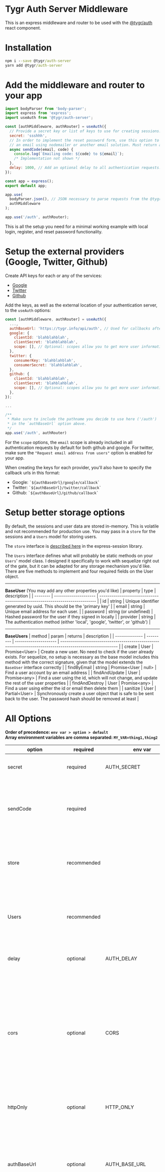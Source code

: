 # Tygr Auth Server Middleware

This is an express middleware and router to be used with the [@tygr/auth](https://github.com/tylergrinn/tygr-auth.git) react component.

# Installation

```cmd
npm i --save @tygr/auth-server
yarn add @tygr/auth-server
```

# Add the middleware and router to your app

```js
import bodyParser from 'body-parser';
import express from 'express';
import useAuth from '@tygr/auth-server';

const [authMiddleware, authRouter] = useAuth({
  // Provide a secret key or list of keys to use for creating sessions.
  secret: 'ssshhh',
  // In order to implement the reset password form, use this option to send
  // an email using nodemailer or another email solution. Must return a promise
  async sendCode(email, code) {
    console.log(`Emailing code: ${code} to ${email}`);
    /* Implementation not shown */
  },
  delay: 1000, // Add an optional delay to all authentication requests. Useful for preventing brute force attacks from a single IP or just letting users appreciate your loading screens.
});

const app = express();
export default app;

app.use(
  bodyParser.json(), // JSON necessary to parse requests from the @tygr/auth react component
  authMiddleware
);

app.use('/auth', authRouter);
```

This is all the setup you need for a minimal working example with local login, register, and reset password functionality.

# Setup the external providers (Google, Twitter, Github)

Create API keys for each or any of the services:

- [Google](https://console.developers.google.com/)
- [Twitter](https://developer.twitter.com)
- [Github](https://github.com/settings/apps)

Add the keys, as well as the external location of your authentication server, to the `useAuth` options:

```js
const [authMiddleware, authRouter] = useAuth({
  ...,
  authBaseUrl: 'https://tygr.info/api/auth', // Used for callbacks after authentication
  google: {
    clientId: 'blahblahblah',
    clientSecret: 'blahblahblah',
    scope: [], // Optional: scopes allow you to get more user information
  },
  twitter: {
    consumerKey: 'blahblahblah',
    consumerSecret: 'blahblahblah',
  },
  github: {
    clientId: 'blahblahblah',
    clientSecret: 'blahblahblah',
    scope: [], // Optional: scopes allow you to get more user information
  },
});

...

/**
 * Make sure to include the pathname you decide to use here ('/auth')
 * in the `authBaseUrl` option above.
 */
app.use('/auth', authRouter)
```

For the `scope` options, the `email` scope is already included in all authentication requests by default for both github and google. For twitter, make sure the `"Request email address from users"` option is enabled for your app.

When creating the keys for each provider, you'll also have to specify the callback urls in this format:

- Google: `` `${authBaseUrl}/google/callback` ``
- Twitter: `` `${authBaseUrl}/twitter/callback` ``
- Github: `` `${authBaseUrl}/github/callback` ``

# Setup better storage options

By default, the sessions and user data are stored in-memory. This is volatile and not recommended for production use. You may pass in a `store` for the sessions and a `Users` model for storing users.

The `store` interface is [described here](https://github.com/expressjs/session#session-store-implementation) in the express-session library.

The `Users` interface defines what will probably be static methods on your `Users`' model class. I designed it specifically to work with sequelize right out of the gate, but it can be adapted for any storage mechanism you'd like. There are five methods to implement and four required fields on the User object.

---

**BaseUser** (You may add any other properties you'd like)
| property | type | description |
| -------- | --------------------- | ---------------------------------------------------------------------------- |
| id | string | Unique identifier generated by uuid. This should be the 'primary key' |
| email | string | Unique email address for each user. |
| password | string (or undefined) | Hashed password for the user if they signed in locally |
| provider | string | The authentication method (either 'local', 'google', 'twitter', or 'github') |

---

**BaseUsers**
| method | param | returns | description |
| -------------- | --------- | --------------------- | ----------------------------------------------------------------------------------------------------------- |
| create | User | Promise\<User> | Create a new user. No need to check if the user already exists. For sequelize, no setup is necessary as the base model includes this method with the correct signature, given that the model extends the `BaseUser` interface correctly |
| findByEmail | string | Promise\<User \| null> | Find a user account by an email address |
| findAndUpdate | User | Promise\<any> | Find a user using the id, which will not change, and update the rest of the user properties |
| findAndDestroy | User | Promise\<any> | Find a user using either the id or email then delete them |
| sanitize | User | Partial\<User> | Synchronously create a user object that is safe to be sent back to the user. The password hash should be removed at least |

# All Options

**Order of precedence: `env var > option > default`**\
**Array environment variables are comma separated: `MY_VAR=thing1,thing2`**

| option                 | required             | env var                 | type                                                                          | description                                                                                                                                                                                                                                                                                          |
| ---------------------- | -------------------- | ----------------------- | ----------------------------------------------------------------------------- | ---------------------------------------------------------------------------------------------------------------------------------------------------------------------------------------------------------------------------------------------------------------------------------------------------- |
| secret                 | required             | AUTH_SECRET             | string \| string[]                                                            | Provide a secret key or list of keys to use for creating sessions                                                                                                                                                                                                                                    |
| sendCode               | required             |                         | (emailAddress: string, code: string) => Promise\<any>                         | Send a reset code to a specified email address. The user can then copy this code into the reset password form to recover access to their account                                                                                                                                                     |
| store                  | recommended          |                         | [See here](https://github.com/expressjs/session#session-store-implementation) | Provide a store to use for session data. Defaults to an in memory store which is not recommended for a production environment                                                                                                                                                                        |
| Users                  | recommended          |                         | See above                                                                     | Provide a Users model to store user data. Defaults to an in memory Users model which is not recommended for a production environment                                                                                                                                                                 |
| delay                  | optional             | AUTH_DELAY              | number                                                                        | Milliseconds to delay each request to the auth server.                                                                                                                                                                                                                                               |
| cors                   | optional             | CORS                    | boolean (string[] if using env var)                                           | Set the cookie properties: `sameSite: true, secure: true`. This will allow cookies to be loaded from any domain and requires the authentication server to be served over https. See the demo folder for an example of serving `https://localhost` using custom certificates. See below for more info |
| httpOnly               | optional             | HTTP_ONLY               | boolean                                                                       | Whether the cookie willl have the httpOnly flag. True, by default.                                                                                                                                                                                                                                   |
| authBaseUrl            | optional             | AUTH_BASE_URL           | string                                                                        | The external address of your authentication server. This option is required for an identity provider like google, twitter, or github to redirect users back after signing in but not for local sign in, register or reset password                                                                   |
| google.clientID        | required for google  | GOOGLE_CLIENT_ID        | string                                                                        | Client ID given by [Google.](https://console.developers.google.com/)                                                                                                                                                                                                                                 |
| google.clientSecret    | required for google  | GOOGLE_CLIENT_SECRET    | string                                                                        | Client secret given by [Google.](https://console.developers.google.com/)                                                                                                                                                                                                                             |
| google.scope           | optional             | GOOGLE_SCOPE            | string[]                                                                      | Scope of information or abilities to be requested by you to the user for their Google account. The 'email' scope is added to all requests in addition to any you specify here                                                                                                                        |
| twitter.consumerKey    | required for twitter | TWITTER_CONSUMER_KEY    | string                                                                        | Consumer key given by [Twitter.](https://developer.twitter.com)                                                                                                                                                                                                                                      |
| twitter.consumerSecret | required for twitter | TWITTER_CONSUMER_SECRET | string                                                                        | Consumer secret given by [Twitter.](https://developer.twitter.com)                                                                                                                                                                                                                                   |
| github.clientID        | required for github  | GITHUB_CLIENT_ID        | string                                                                        | Client ID given by [Github.](https://github.com/settings/apps)                                                                                                                                                                                                                                       |
| github.clientSecret    | required for github  | GITHUB_CLIENT_SECRET    | string                                                                        | Client secret given by [Github.](https://github.com/settings/apps)                                                                                                                                                                                                                                   |
| github.scope           | optional             | GITHUB_SCOPE            | string[]                                                                      | Scope of information or abilities to be requested by you to the user for their Github account. The 'user:email' scope is added to all requests in addition to any you specify here                                                                                                                   |

# Setup cors for cross-domain authentication

If your authentication server is on a different domain than your client, or you have multiple clients logging in to the same authentication server, you can use the `cors` middleware and the `cors` option:

```js
import useAuth, { cors } from '@tygr/auth-server';


const [authMiddleware, authRouter] = useAuth({
  ...,
  cors: true,
});

app.use(cors('https://tygr.info', 'http://localhost:8081'));
```

The `cors` middleware takes in any number of whitelisted domains and adds the relevant headers to all requests from each of them.

The `cors` option changes the way cookies are set. Specifically, it makes them available on any domain and makes them `secure`, only available when the authentication server is served over https. Check out the `demo` folder to see an example of serving `https://localhost` with a self-signed certificate.

If the `CORS` environment variable is set, the cors options will be set to true and the whitelist will be set to the comma-separated list value of the `CORS` environment variable:

```sh
# .env file (or however you set env vars)
CORS=https://tygr.info,http://localhost:8081
```

```js
/**
 * You still have to use the cors middleware but the whitelist
 * will be supplied by the environment variable
 */
app.use(cors());
```
